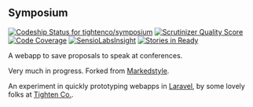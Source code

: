 ## Symposium
[![Codeship Status for tightenco/symposium](https://codeship.com/projects/5dfd2740-dc61-0132-1e9f-025863fcc952/status?branch=master)](https://codeship.com/projects/79937)
[![Scrutinizer Quality Score](https://scrutinizer-ci.com/g/tightenco/symposium/badges/quality-score.png?b=master)](https://scrutinizer-ci.com/g/tightenco/symposium/)
[![Code Coverage](https://scrutinizer-ci.com/g/tightenco/symposium/badges/coverage.png?b=master)](https://scrutinizer-ci.com/g/tightenco/symposium/)
[![SensioLabsInsight](https://insight.sensiolabs.com/projects/e0d5d507-de6a-4644-bf74-e5fed3b7c228/mini.png)](https://insight.sensiolabs.com/projects/e0d5d507-de6a-4644-bf74-e5fed3b7c228)
[![Stories in Ready](https://badge.waffle.io/tightenco/symposium.png?label=ready&title=Ready)](https://waffle.io/tightenco/symposium)

A webapp to save proposals to speak at conferences.

Very much in progress. Forked from [Markedstyle](http://markedstyle.com/).

An experiment in quickly prototyping webapps in [Laravel](http://laravel.com), by some lovely folks at [Tighten Co.](http://tighten.co/).
